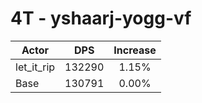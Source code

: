 # 4T - yshaarj-yogg-vf
| Actor | DPS | Increase |
|---|:---:|:---:|
|let_it_rip|132290|1.15%|
|Base|130791|0.00%|
